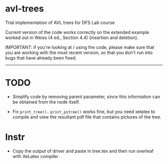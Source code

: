 # avl-trees
Trial implementation of AVL trees for DFS Lab course

Current version of the code works correctly on the extended example worked
out in Weiss (4 ed., Section 4.4) (insertion and deletion).

*IMPORTANT*: if you're looking at / using the code, please make sure that you are working with the most recent version, so that you don't run into bugs that have already been fixed.

-------------------------------------------------------------------------------

# TODO

* Simplify code by removing parent parameter, since this information can be
  obtained from the node itself.

* Fix `print_tree().` `print_pstree()` works fine, but you need xelatex to
  compile and view the resultant pdf file that contains pictures of the
  tree.



# Instr

* Copy the output of driver and paste in tree.tex and then run overleaf with XeLatex compiler
